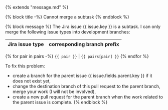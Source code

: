 {% extends "message.md" %}

{% block title -%}
Cannot merge a subtask
{% endblock %}

{% block message %}
The Jira issue {{ issue.key }} is a subtask. I can only merge
the following issue types into development branches:

Jira issue type  |  corresponding branch prefix
-----------------|------------------
{% for pair in pairs -%}
`{{ pair }}` | `{{ pairs[pair] }}`
{% endfor %}

To fix this problem:

- create a branch for the parent issue {{ issue.fields.parent.key }} if it does not exist yet,
- change the destination branch of this pull request to the parent branch, merge your work (I will not be involved),
- create a new pull request for the parent branch when the work related to the parent issue is complete.
{% endblock %}
